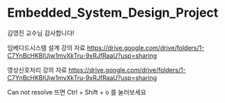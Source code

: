 # Embedded_System_Design_Project
김영진 교수님 감사합니다!

임베디드시스템 설계 강의 자료
https://drive.google.com/drive/folders/1-C7YnBcHKBlUjw1mvXkTru-9xRJfRaaU?usp=sharing

영상신호처리 강의 자료
https://drive.google.com/drive/folders/1-C7YnBcHKBlUjw1mvXkTru-9xRJfRaaU?usp=sharing

Can not resolve 뜨면 Ctrl + Shift + o 를 눌러보세요
